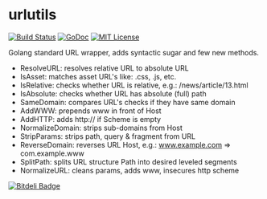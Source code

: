 urlutils
========

[![Build Status](https://travis-ci.org/ernestas-poskus/urlutils.svg?branch=master)](https://travis-ci.org/ernestas-poskus/urlutils)
[![GoDoc](http://godoc.org/github.com/ernestas-poskus/urlutils?status.svg)](http://godoc.org/github.com/ernestas-poskus/urlutils)
[![MIT License](http://img.shields.io/badge/license-MIT-blue.svg)](http://opensource.org/licenses/MIT)

Golang standard URL wrapper, adds syntactic sugar and few new methods.


- ResolveURL: resolves relative URL to absolute URL
- IsAsset: matches asset URL's like: .css, .js, etc.
- IsRelative: checks whether URL is relative, e.g.: /news/article/13.html
- IsAbsolute: checks whether URL has absolute (full) path
- SameDomain: compares URL's checks if they have same domain
- AddWWW: prepends www in front of Host
- AddHTTP: adds http:// if Scheme is empty
- NormalizeDomain: strips sub-domains from Host
- StripParams: strips path, query & fragment from URL
- ReverseDomain: reverses URL Host, e.g.: www.example.com => com.example.www
- SplitPath: splits URL structure Path into desired leveled segments
- NormalizeURL: cleans params, adds www, insecures http scheme


[![Bitdeli Badge](https://d2weczhvl823v0.cloudfront.net/ernestas-poskus/urlutils/trend.png)](https://bitdeli.com/free "Bitdeli Badge")


